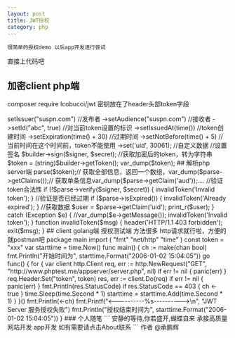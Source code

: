 ```yaml
---
layout: post
title: JWT授权
category: php
---
```


```
很简单的授权demo 以后app开发进行尝试

```

直接上代码吧

## 加密client php端

composer require lcobucci/jwt
密钥放在了header头部token字段

<?php
use \Lcobucci\JWT\Builder;
use \Lcobucci\JWT\Signer\Hmac\Sha256;

require 'vendor/autoload.php';

$builder = new Builder();
$signer  = new Sha256();

$secret = "suspn@)!*";

//设置header和payload，以下的字段都可以自定义
$builder->setIssuer("suspn.com") //发布者
        ->setAudience("suspn.com") //接收者
        ->setId("abc", true) //对当前token设置的标识
        ->setIssuedAt(time()) //token创建时间
        ->setExpiration(time() + 30) //过期时间
        ->setNotBefore(time() + 5) //当前时间在这个时间前，token不能使用
        ->set('uid', 30061); //自定义数据

//设置签名
$builder->sign($signer, $secret);
//获取加密后的token，转为字符串
$token = (string)$builder->getToken();
var_dump($token);

## 解析php server端
<?php
use \Lcobucci\JWT\Parser;
use \Lcobucci\JWT\Signer\Hmac\Sha256;

require 'vendor/autoload.php';

$signer  = new Sha256();

$secret = "suspn@)!*";
//获取token
$token = isset($_SERVER['HTTP_TOKEN']) ? $_SERVER['HTTP_TOKEN'] : '';

if (!$token) {
    invalidToken('Invalid token');
}

try {
    //解析token
    $parse = (new Parser())->parse($token);// 获取全部信息，返回一个数组，var_dump($parse->getClaims());// 获取单条信息var_dump($parse->getClaim('aud'));....

    //验证token合法性
    if (!$parse->verify($signer, $secret)) {
        invalidToken('Invalid token');
    }

    //验证是否已经过期
    if ($parse->isExpired()) {
        invalidToken('Already expired');
    }

    //获取数据
    $user = $parse->getClaim('uid');
    print_r($user);
    

} catch (Exception $e) {
    //var_dump($e->getMessage());
    invalidToken('Invalid token');
}

function invalidToken($msg) {
    header('HTTP/1.1 403 forbidden');
    exit($msg);
}


## client golang端 授权测试端 方法很多 http请求就行啦，方便的就postman吧

package main

import (
	"fmt"
	"net/http"
	"time"
)

const token = "xxx"

var starttime = time.Now()

func main() {
	ch := make(chan bool)

	fmt.Println("开始时间为", starttime.Format("2006-01-02 15:04:05"))

	go func() {
		for {

			var client http.Client
			req, err := http.NewRequest("GET", "http://www.phptest.me/appserver/server.php", nil)
			if err != nil {
				panic(err)
			}
			req.Header.Set("token", token)
			res, err := client.Do(req)

			if err != nil {
				panic(err)
			}

			fmt.Println(res.StatusCode)
			if res.StatusCode == 403 {
				ch <- true
			}

			time.Sleep(time.Second * 1)
			starttime = starttime.Add(time.Second * 1)
		}
	}()

	fmt.Println(<-ch)
	fmt.Printf("<----------%s---------->\n", "JWT Server 服务授权失败")

	fmt.Println("授权结束时间为", starttime.Format("2006-01-02 15:04:05"))
}



### 个人随笔

```
安静的等待,你若盛开,蝴蝶自来

承接高质量 网站开发 app开发 如有需要请点击About联系

```

作者
@承鹏辉  


